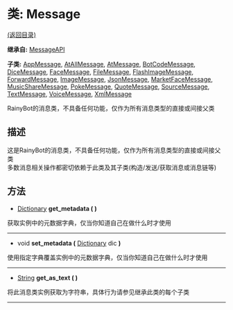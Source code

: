 # 类: Message

[(返回目录)](./)

**继承自:** [MessageAPI](MessageAPI.md)

**子类:** [AppMessage](AppMessage.md), [AtAllMessage](AtAllMessage.md), [AtMessage](AtMessage.md), [BotCodeMessage](BotCodeMessage.md), [DiceMessage](DiceMessage.md), [FaceMessage](FaceMessage.md), [FileMessage](FileMessage.md), [FlashImageMessage](FlashImageMessage.md), [ForwardMessage](ForwardMessage.md), [ImageMessage](ImageMessage.md), [JsonMessage](JsonMessage.md), [MarketFaceMessage](MarketFaceMessage.md), [MusicShareMessage](MusicShareMessage.md), [PokeMessage](PokeMessage.md), [QuoteMessage](QuoteMessage.md), [SourceMessage](SourceMessage.md), [TextMessage](TextMessage.md), [VoiceMessage](VoiceMessage.md), [XmlMessage](XmlMessage.md)

RainyBot的消息类，不具备任何功能，仅作为所有消息类型的直接或间接父类

## 描述

这是RainyBot的消息类，不具备任何功能，仅作为所有消息类型的直接或间接父类\
多数消息相关操作都密切依赖于此类及其子类(构造/发送/获取消息或消息链等)

## 方法

* [Dictionary](https://docs.godotengine.org/en/latest/classes/class\_dictionary.html) **get\_metadata ( )**

获取实例中的元数据字典，仅当你知道自己在做什么时才使用

***

* void **set\_metadata (** [Dictionary](https://docs.godotengine.org/en/latest/classes/class\_dictionary.html) dic **)**

使用指定字典覆盖实例中的元数据字典，仅当你知道自己在做什么时才使用

***

* [String](https://docs.godotengine.org/en/latest/classes/class\_string.html) **get\_as\_text ( )**

将此消息类实例获取为字符串，具体行为请参见继承此类的每个子类

***
